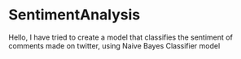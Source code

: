 # SentimentAnalysis

Hello, I have tried to create a model that classifies the sentiment
of comments made on twitter, using Naive Bayes Classifier model

